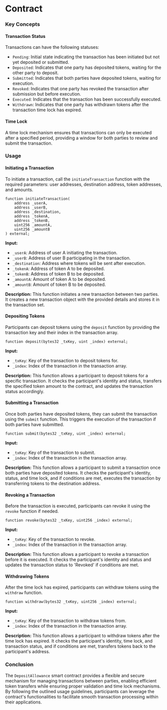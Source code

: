 # Contract

### Key Concepts

#### Transaction Status

Transactions can have the following statuses:

* `Pending`: Initial state indicating the transaction has been initiated but not yet deposited or submitted.
* `Deposited`: Indicates that one party has deposited tokens, waiting for the other party to deposit.
* `Submitted`: Indicates that both parties have deposited tokens, waiting for execution.
* `Revoked`: Indicates that one party has revoked the transaction after submission but before execution.
* `Executed`: Indicates that the transaction has been successfully executed.
* `Withdrawn`: Indicates that one party has withdrawn tokens after the transaction time lock has expired.

#### Time Lock

A time lock mechanism ensures that transactions can only be executed after a specified period, providing a window for both parties to review and submit the transaction.

### Usage

#### Initiating a Transaction

To initiate a transaction, call the `initiateTransaction` function with the required parameters: user addresses, destination address, token addresses, and amounts.

```solidity
function initiateTransaction(
    address _userA,
    address _userB,
    address _destination,
    address _tokenA,
    address _tokenB,
    uint256 _amountA,
    uint256 _amountB
) external;
```

**Input:**

* `_userA`: Address of user A initiating the transaction.
* `_userB`: Address of user B participating in the transaction.
* `_destination`: Address where tokens will be sent after execution.
* `_tokenA`: Address of token A to be deposited.
* `_tokenB`: Address of token B to be deposited.
* `_amountA`: Amount of token A to be deposited.
* `_amountB`: Amount of token B to be deposited.

**Description:** This function initiates a new transaction between two parties. It creates a new transaction object with the provided details and stores it in the transaction set.

#### Depositing Tokens

Participants can deposit tokens using the `deposit` function by providing the transaction key and their index in the transaction array.

```solidity
function deposit(bytes32 _txKey, uint _index) external;
```

**Input:**

* `_txKey`: Key of the transaction to deposit tokens for.
* `_index`: Index of the transaction in the transaction array.

**Description:** This function allows a participant to deposit tokens for a specific transaction. It checks the participant's identity and status, transfers the specified token amount to the contract, and updates the transaction status accordingly.

#### Submitting a Transaction

Once both parties have deposited tokens, they can submit the transaction using the `submit` function. This triggers the execution of the transaction if both parties have submitted.

```solidity
function submit(bytes32 _txKey, uint _index) external;
```

**Input:**

* `_txKey`: Key of the transaction to submit.
* `_index`: Index of the transaction in the transaction array.

**Description:** This function allows a participant to submit a transaction once both parties have deposited tokens. It checks the participant's identity, status, and time lock, and if conditions are met, executes the transaction by transferring tokens to the destination address.

#### Revoking a Transaction

Before the transaction is executed, participants can revoke it using the `revoke` function if needed.

```solidity
function revoke(bytes32 _txKey, uint256 _index) external;
```

**Input:**

* `_txKey`: Key of the transaction to revoke.
* `_index`: Index of the transaction in the transaction array.

**Description:** This function allows a participant to revoke a transaction before it is executed. It checks the participant's identity and status and updates the transaction status to 'Revoked' if conditions are met.

#### Withdrawing Tokens

After the time lock has expired, participants can withdraw tokens using the `withdraw` function.

```solidity
function withdraw(bytes32 _txKey, uint256 _index) external;
```

**Input:**

* `_txKey`: Key of the transaction to withdraw tokens from.
* `_index`: Index of the transaction in the transaction array.

**Description:** This function allows a participant to withdraw tokens after the time lock has expired. It checks the participant's identity, time lock, and transaction status, and if conditions are met, transfers tokens back to the participant's address.

### Conclusion

The `DepositAllowance` smart contract provides a flexible and secure mechanism for managing transactions between parties, enabling efficient token transfers while ensuring proper validation and time lock mechanisms. By following the outlined usage guidelines, participants can leverage the contract's functionalities to facilitate smooth transaction processing within their applications.
